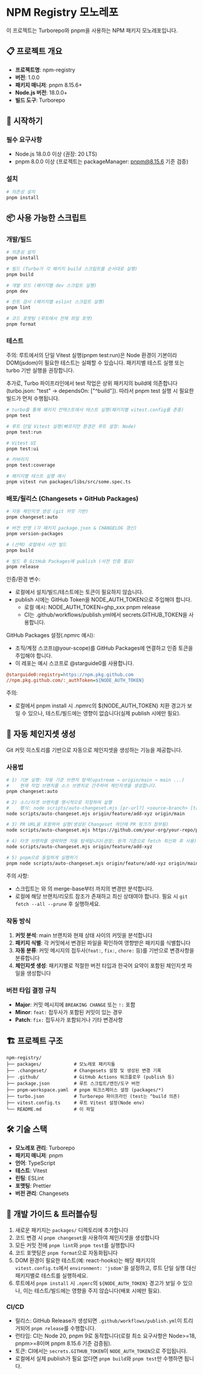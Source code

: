 # NPM Registry 모노레포

이 프로젝트는 Turborepo와 pnpm을 사용하는 NPM 패키지 모노레포입니다.

## 📋 프로젝트 개요

- **프로젝트명**: npm-registry
- **버전**: 1.0.0
- **패키지 매니저**: pnpm 8.15.6+
- **Node.js 버전**: 18.0.0+
- **빌드 도구**: Turborepo

## 🚀 시작하기

### 필수 요구사항

- Node.js 18.0.0 이상 (권장: 20 LTS)
- pnpm 8.0.0 이상 (프로젝트는 packageManager: pnpm@8.15.6 기준 검증)

### 설치

```bash
# 의존성 설치
pnpm install
```

## 📦 사용 가능한 스크립트

### 개발/빌드

```bash
# 의존성 설치
pnpm install

# 빌드 (Turbo가 각 패키지 build 스크립트를 순서대로 실행)
pnpm build

# 개발 모드 (패키지별 dev 스크립트 실행)
pnpm dev

# 린트 검사 (패키지별 eslint 스크립트 실행)
pnpm lint

# 코드 포맷팅 (루트에서 전체 파일 포맷)
pnpm format
```

### 테스트

주의: 루트에서의 단일 Vitest 실행(pnpm test:run)은 Node 환경이 기본이라 DOM(jsdom)이 필요한 테스트는 실패할 수 있습니다. 패키지별 테스트 실행 또는 turbo 기반 실행을 권장합니다.

추가로, Turbo 파이프라인에서 test 작업은 상위 패키지의 build에 의존합니다(turbo.json: "test" → dependsOn: ["^build"]). 따라서 pnpm test 실행 시 필요한 빌드가 먼저 수행됩니다.

```bash
# turbo를 통해 패키지 컨텍스트에서 테스트 실행(패키지별 vitest.config를 존중)
pnpm test

# 루트 단일 Vitest 실행(빠르지만 환경은 루트 설정: Node)
pnpm test:run

# Vitest UI
pnpm test:ui

# 커버리지
pnpm test:coverage

# 패키지별 테스트 실행 예시
pnpm vitest run packages/libs/src/some.spec.ts
```

### 배포/릴리스 (Changesets + GitHub Packages)

```bash
# 자동 체인지셋 생성 (git 커밋 기반)
pnpm changeset:auto

# 버전 반영 (각 패키지 package.json & CHANGELOG 갱신)
pnpm version-packages

# (선택) 로컬에서 사전 빌드
pnpm build

# 빌드 후 GitHub Packages에 publish (사전 인증 필요)
pnpm release
```

인증/환경 변수:
- 로컬에서 설치/빌드/테스트에는 토큰이 필요하지 않습니다.
- publish 시에는 GitHub Token을 NODE_AUTH_TOKEN으로 주입해야 합니다.
  - 로컬 예시: NODE_AUTH_TOKEN=ghp_xxx pnpm release
  - CI는 .github/workflows/publish.yml에서 secrets.GITHUB_TOKEN을 사용합니다.

GitHub Packages 설정(.npmrc 예시):
- 조직/계정 스코프(@your-scope)를 GitHub Packages에 연결하고 인증 토큰을 주입해야 합니다.
- 이 레포는 예시 스코프로 @starguide0를 사용합니다.

```ini
@starguide0:registry=https://npm.pkg.github.com
//npm.pkg.github.com/:_authToken=${NODE_AUTH_TOKEN}
```

주의:
- 로컬에서 pnpm install 시 .npmrc의 ${NODE_AUTH_TOKEN} 치환 경고가 보일 수 있으나, 테스트/빌드에는 영향이 없습니다(실제 publish 시에만 필요).

## 🤖 자동 체인지셋 생성

Git 커밋 히스토리를 기반으로 자동으로 체인지셋을 생성하는 기능을 제공합니다.

### 사용법

```bash
# 1) 기본 실행: 자동 기준 브랜치 탐색(upstream → origin/main → main ...)
#    현재 작업 브랜치를 소스 브랜치로 간주하여 체인지셋을 생성합니다.
pnpm changeset:auto

# 2) 소스/타겟 브랜치를 명시적으로 지정하여 실행
#    형식: node scripts/auto-changeset.mjs [pr-url?] <source-branch> [target-branch]
node scripts/auto-changeset.mjs origin/feature/add-xyz origin/main

# 3) PR URL을 포함하여 실행(생성된 Changeset 하단에 PR 링크가 첨부됨)
node scripts/auto-changeset.mjs https://github.com/your-org/your-repo/pull/123 origin/feature/add-xyz origin/main

# 4) 타겟 브랜치를 생략하면 자동 탐색됩니다(권장: 원격 기준으로 fetch 최신화 후 사용)
node scripts/auto-changeset.mjs origin/feature/add-xyz

# 5) pnpm으로 동일하게 실행하기
pnpm node scripts/auto-changeset.mjs origin/feature/add-xyz origin/main
```

주의 사항:
- 스크립트는 <target-branch>와 <source-branch>의 merge-base부터 <source-branch>까지의 변경만 분석합니다.
- 로컬에 해당 브랜치/리모트 참조가 존재하고 최신 상태여야 합니다. 필요 시 `git fetch --all --prune` 후 실행하세요.

### 작동 방식

1. **커밋 분석**: main 브랜치와 현재 상태 사이의 커밋을 분석합니다
2. **패키지 식별**: 각 커밋에서 변경된 파일을 확인하여 영향받은 패키지를 식별합니다
3. **자동 분류**: 커밋 메시지의 접두사(`feat:`, `fix:`, `chore:` 등)를 기반으로 변경사항을 분류합니다
4. **체인지셋 생성**: 패키지별로 적절한 버전 타입과 한국어 요약이 포함된 체인지셋 파일을 생성합니다

### 버전 타입 결정 규칙

- **Major**: 커밋 메시지에 `BREAKING CHANGE` 또는 `!:` 포함
- **Minor**: `feat:` 접두사가 포함된 커밋이 있는 경우
- **Patch**: `fix:` 접두사가 포함되거나 기타 변경사항

## 🏗️ 프로젝트 구조

```
npm-registry/
├── packages/            # 모노레포 패키지들
├── .changeset/          # Changesets 설정 및 생성된 변경 기록
├── .github/             # GitHub Actions 워크플로우 (publish 등)
├── package.json         # 루트 스크립트/엔진/도구 버전
├── pnpm-workspace.yaml  # pnpm 워크스페이스 설정 (packages/*)
├── turbo.json           # Turborepo 파이프라인 (test는 ^build 의존)
├── vitest.config.ts     # 루트 Vitest 설정(Node env)
└── README.md            # 이 파일
```

## 🛠️ 기술 스택

- **모노레포 관리**: Turborepo
- **패키지 매니저**: pnpm
- **언어**: TypeScript
- **테스트**: Vitest
- **린팅**: ESLint
- **포맷팅**: Prettier
- **버전 관리**: Changesets

## 📝 개발 가이드 & 트러블슈팅

1. 새로운 패키지는 `packages/` 디렉토리에 추가합니다
2. 코드 변경 시 `pnpm changeset`을 사용하여 체인지셋을 생성합니다
3. 모든 커밋 전에 `pnpm lint`와 `pnpm test`를 실행합니다
4. 코드 포맷팅은 `pnpm format`으로 자동화됩니다
5. DOM 환경이 필요한 테스트(예: react-hooks)는 해당 패키지의 `vitest.config.ts`에서 `environment: 'jsdom'`을 설정하고, 루트 단일 실행 대신 패키지별로 테스트를 실행하세요.
6. 루트에서 `pnpm install` 시 `.npmrc`의 `${NODE_AUTH_TOKEN}` 경고가 보일 수 있으나, 이는 테스트/빌드에는 영향을 주지 않습니다(배포 시에만 필요).

### CI/CD
- 릴리스: GitHub Release가 생성되면 `.github/workflows/publish.yml`이 트리거되어 `pnpm release`를 수행합니다.
- 런타임: CI는 Node 20, pnpm 9로 동작합니다(로컬 최소 요구사항은 Node>=18, pnpm>=8이며 pnpm 8.15.6 기준 검증됨).
- 토큰: CI에서는 `secrets.GITHUB_TOKEN`이 `NODE_AUTH_TOKEN`으로 주입됩니다.
- 로컬에서 실제 publish가 필요 없다면 `pnpm build`와 `pnpm test`만 수행하면 됩니다.
